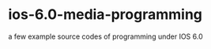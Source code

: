ios-6.0-media-programming
=========================

a few example source codes of programming under IOS 6.0
